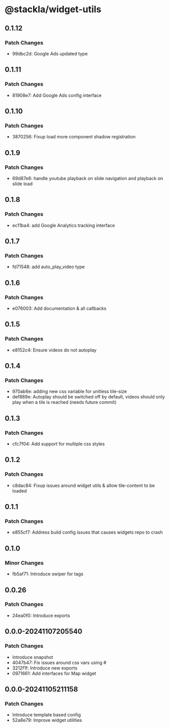 # @stackla/widget-utils

## 0.1.12

### Patch Changes

- 99dbc2d: Google Ads updated type

## 0.1.11

### Patch Changes

- 81908e7: Add Google Ads config interface

## 0.1.10

### Patch Changes

- 3870256: Fixup load more component shadow registration

## 0.1.9

### Patch Changes

- 69d87e6: handle youtube playback on slide navigation and playback on slide load

## 0.1.8

### Patch Changes

- ec11ba4: add Google Analytics tracking interface

## 0.1.7

### Patch Changes

- fd71548: add auto_play_video type

## 0.1.6

### Patch Changes

- e076003: Add documentation & all callbacks

## 0.1.5

### Patch Changes

- e8152c4: Ensure videos do not autoplay

## 0.1.4

### Patch Changes

- 970ab6e: adding new css variable for unitless tile-size
- def889e: Autoplay should be switched off by default, videos should only play when a tile is reached (needs future commit)

## 0.1.3

### Patch Changes

- cfc7f04: Add support for multiple css styles

## 0.1.2

### Patch Changes

- c8dac84: Fixup issues around widget utils & allow tile-content to be loaded

## 0.1.1

### Patch Changes

- e855cf7: Address build config issues that causes widgets repo to crash

## 0.1.0

### Minor Changes

- fb5af71: Introduce swiper for tags

## 0.0.26

### Patch Changes

- 24ea0f0: Introduce exports

## 0.0.0-20241107205540

### Patch Changes

- Introduce snapshot
- 4047b47: Fix issues around css vars using #
- 3212f1f: Introduce new exports
- 0971661: Add interfaces for Map widget

## 0.0.0-20241105211158

### Patch Changes

- Introduce template based config
- 52a8e79: Improve widget utilities
